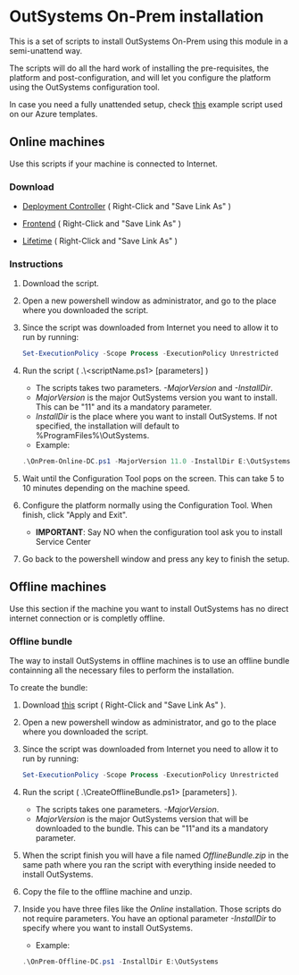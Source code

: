 # OutSystems On-Prem installation

This is a set of scripts to install OutSystems On-Prem using this module in a semi-unattend way.

The scripts will do all the hard work of installing the pre-requisites, the platform and post-configuration, and will let you configure the platform using the OutSystems configuration tool.

In case you need a fully unattended setup, check [this](https://github.com/OutSystems/OutSystems.SetupTools/tree/dev/examples/FullUnattended) example script used on our Azure templates.

## Online machines

Use this scripts if your machine is connected to Internet.

### Download

* [Deployment Controller](https://raw.githubusercontent.com/OutSystems/OutSystems.SetupTools/dev/examples/DeployOnPrem/OnPrem-Online-DC.ps1) ( Right-Click and "Save Link As" )

* [Frontend](https://raw.githubusercontent.com/OutSystems/OutSystems.SetupTools/dev/examples/DeployOnPrem/OnPrem-Online-FE.ps1) ( Right-Click and "Save Link As" )

* [Lifetime](https://raw.githubusercontent.com/OutSystems/OutSystems.SetupTools/dev/examples/DeployOnPrem/OnPrem-Online-LT.ps1) ( Right-Click and "Save Link As" )

### Instructions

1. Download the script.

2. Open a new powershell window as administrator, and go to the place where you downloaded the script.

3. Since the script was downloaded from Internet you need to allow it to run by running:
    ```powershell
    Set-ExecutionPolicy -Scope Process -ExecutionPolicy Unrestricted
    ```

4. Run the script ( .\\<scriptName.ps1> [parameters] )
    * The scripts takes two parameters. *-MajorVersion* and *-InstallDir*.
    * *MajorVersion* is the major OutSystems version you want to install. This can be "11" and its a mandatory parameter.
    * *InstallDir* is the place where you want to install OutSystems. If not specified, the installation will default to %ProgramFiles%\OutSystems.
    * Example:
    ```powershell
    .\OnPrem-Online-DC.ps1 -MajorVersion 11.0 -InstallDir E:\OutSystems
    ```

5. Wait until the Configuration Tool pops on the screen. This can take 5 to 10 minutes depending on the machine speed.

6. Configure the platform normally using the Configuration Tool. When finish, click "Apply and Exit".
    * **IMPORTANT**: Say NO when the configuration tool ask you to install Service Center

7. Go back to the powershell window and press any key to finish the setup.

## Offline machines

Use this section if the machine you want to install OutSystems has no direct internet connection or is completly offline.

### Offline bundle

The way to install OutSystems in offline machines is to use an offline bundle containning all the necessary files to perform the installation.

To create the bundle:

1. Download [this](https://raw.githubusercontent.com/OutSystems/OutSystems.SetupTools/dev/examples/DeployOnPrem/CreateOfflineBundle.ps1) script ( Right-Click and "Save Link As" ).

2. Open a new powershell window as administrator, and go to the place where you downloaded the script.

3. Since the script was downloaded from Internet you need to allow it to run by running:
    ```powershell
    Set-ExecutionPolicy -Scope Process -ExecutionPolicy Unrestricted
    ```

4. Run the script ( .\\CreateOfflineBundle.ps1> [parameters] ).
    * The scripts takes one parameters. *-MajorVersion*.
    * *MajorVersion* is the major OutSystems version that will be downloaded to the bundle. This can be "11"and its a mandatory parameter.

5. When the script finish you will have a file named *OfflineBundle.zip* in the same path where you ran the script with everything inside needed to install OutSystems.

6. Copy the file to the offline machine and unzip.

7. Inside you have three files like the *Online* installation. Those scripts do not require parameters. You have an optional parameter *-InstallDir* to specify where you want to install OutSystems.
    * Example:
    ```powershell
    .\OnPrem-Offline-DC.ps1 -InstallDir E:\OutSystems
    ```
